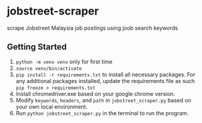 # jobstreet-scraper
scrape Jobstreet Malaysia job postings using joob search keywords

## Getting Started
1. `python -m venv venv` only for first time
2. `source venv/bin/activate`
3. `pip install -r requirements.txt` to install all necessary packages. For any additional packages installed, update the requirements file as such `pip freeze > requirements.txt`
4. Install chromedriver.exe based on your google chrome version.
5. Modify `keywords`, `headers`, and `path` in `jobstreet_scraper.py` based on your own local environment.
6. Run `python jobstreet_scraper.py` in the terminal to run the program.


